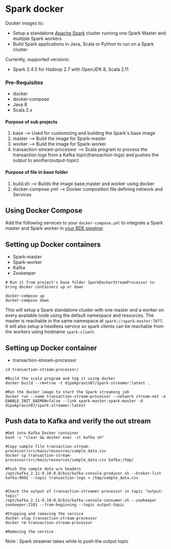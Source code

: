 # Spark docker

Docker images to:
* Setup a standalone [Apache Spark](https://spark.apache.org/) cluster running one Spark Master and multiple Spark workers
* Build Spark applications in Java, Scala or Python to run on a Spark cluster

Currently, supported versions:
* Spark 2.4.5 for Hadoop 2.7 with OpenJDK 8, Scala 2.11

### Pre-Requisites
* docker
* docker-compose
* Java 8
* Scala 2.x

#### Purpose of sub projects
1. base --> Used for customizing and building the Spark's base image
2. master --> Build the image for Spark-master
3. worker --> Build the image for Spark-worker
4. transaction-stream-processor --> Scala program to process the transaction logs from a Kafka topic(transaction-logs) and pushes the output to another(output-topic)

#### Purpose of file in base folder
1. build.sh --> Builds the image base,master and worker using docker
2. docker-compose.yml --> Docker composition file defining network and Services  

## Using Docker Compose

Add the following services to your `docker-compose.yml` to integrate a Spark master and Spark worker in [your BDE pipeline](https://github.com/deepakshingavi/SparkDockerStreamProcessor):


## Setting up Docker containers  
* Spark-master
* Spark-worker
* Kafka
* Zookeeper

```shell script
# Run it from project's base folder SparkDockerStreamProcessor to bring docker containers up or down  

docker-compose up
docker-compose down

```
This will setup a Spark standalone cluster with one master and a worker on every available node using the default namespace and resources. The master is reachable in the same namespace at `spark://spark-master:7077`.
It will also setup a headless service so spark clients can be reachable from the workers using hostname `spark-client`.

## Setting up Docker container
* transaction-stream-processor

```shell script
cd transaction-stream-processor/

#Build the scala program and tag it using docker
docker build --rm=true -t dipakpravin87/spark-streamer:latest .

#Run the docker image to start the Spark streaming job
docker run --name transaction-stream-processor --network stream-net -e ENABLE_INIT_DAEMON=false --link spark-master:spark-master -d dipakpravin87/spark-streamer:latest
```

## Push data to Kafka and verify the out stream
```shell script
#Get into Kafka Docker container
bash -c "clear && docker exec -it kafka sh"

#Copy sample file transaction-stream-processor/src/main/resources/sample_data.csv
docker cp transaction-stream-processor/src/main/resources/sample_data.csv kafka:/tmp/

#Push the sample data w/o headers
/opt/kafka_2.11-0.10.0.0/bin/kafka-console-producer.sh --broker-list kafka:9092 --topic transaction-logs < /tmp/sample_data.csv


#Check the output of transaction-streamer-processor in topic "output-topic" 
/opt/kafka_2.11-0.10.0.0/bin/kafka-console-consumer.sh --zookeeper zookeeper:2181 --from-beginning --topic output-topic

#Stopping and removing the service
docker stop transaction-stream-processor
docker rm transaction-stream-processor

#Removing the service
```   

Note : Spark streamer takes while to push the output topic 
